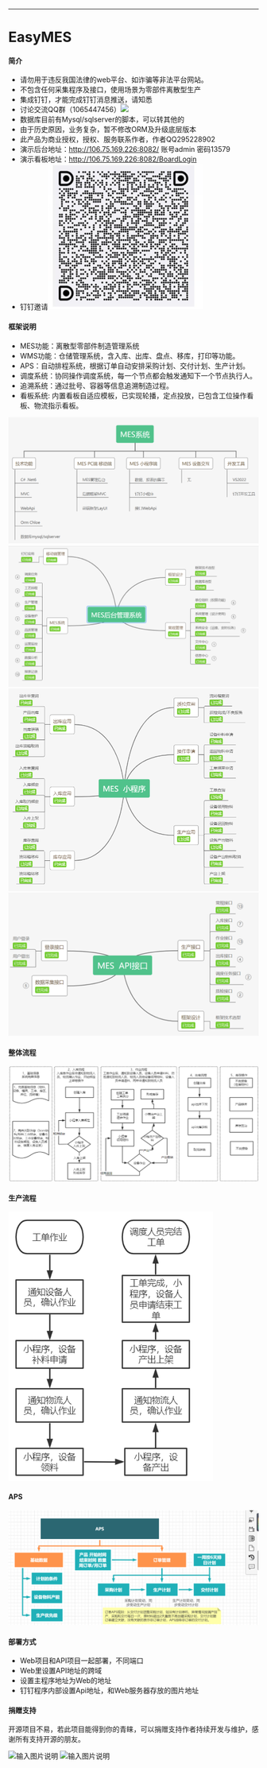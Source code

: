 <p></p>
<p></p>

----
# EasyMES 

#### 简介
- 请勿用于违反我国法律的web平台、如诈骗等非法平台网站。
- 不包含任何采集程序及接口，使用场景为零部件离散型生产
- 集成钉钉，才能完成钉钉消息推送，请知悉
- 讨论交流QQ群（1065447456）[![](https://pub.idqqimg.com/wpa/images/group.png)](https://jq.qq.com/?_wv=1027&k=51RHQVG)
- 数据库目前有Mysql/sqlserver的脚本，可以转其他的
- 由于历史原因，业务复杂，暂不修改ORM及升级底层版本
- 此产品为商业授权，授权、服务联系作者，作者QQ295228902
- 演示后台地址：http://106.75.169.226:8082/ 账号admin 密码13579
- 演示看板地址：http://106.75.169.226:8082/BoardLogin
- 钉钉邀请![输入图片说明](Image/dingding.png)


#### 框架说明
- MES功能：离散型零部件制造管理系统
- WMS功能：仓储管理系统，含入库、出库、盘点、移库，打印等功能。
- APS：自动排程系统，根据订单自动安排采购计划、交付计划、生产计划。
- 调度系统：协同操作调度系统，每一个节点都会触发通知下一个节点执行人。
- 追溯系统：通过批号、容器等信息追溯制造过程。
- 看板系统: 内置看板自适应模板，已实现轮播，定点投放，已包含工位操作看板、物流指示看板。

![输入图片说明](Image/mes.png.png)
![输入图片说明](Image/%E5%90%8E%E5%8F%B0.png)
![输入图片说明](Image/%E5%B0%8F%E7%A8%8B%E5%BA%8F.png)
![输入图片说明](Image/%E6%8E%A5%E5%8F%A3.png)

#### 整体流程
![输入图片说明](Image/image.png)

#### 生产流程
![输入图片说明](Image/%E7%94%9F%E4%BA%A7.png)

#### APS
![输入图片说明](Image/aps.png)

#### 部署方式
- Web项目和API项目一起部署，不同端口
- Web里设置API地址的跨域
- 设置主程序地址为Web的地址
- 钉钉程序内部设置Api地址，和Web服务器存放的图片地址

#### 捐赠支持

开源项目不易，若此项目能得到你的青睐，可以捐赠支持作者持续开发与维护，感谢所有支持开源的朋友。


![输入图片说明](https://images.gitee.com/uploads/images/2020/0331/144842_7cf04ad6_7353672.jpeg "1585637076201.jpg")          ![输入图片说明](https://images.gitee.com/uploads/images/2020/0331/144852_8b26c8cb_7353672.png "mm_facetoface_collect_qrcode_1585637044089.png")